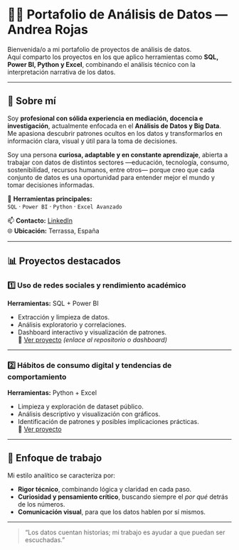 # 👩‍💻 Portafolio de Análisis de Datos — Andrea Rojas

Bienvenida/o a mi portafolio de proyectos de análisis de datos.  
Aquí comparto los proyectos en los que aplico herramientas como **SQL, Power BI, Python y Excel**, combinando el análisis técnico con la interpretación narrativa de los datos.

---

## 🎯 Sobre mí
Soy **profesional con sólida experiencia en mediación, docencia e investigación**, actualmente enfocada en el **Análisis de Datos y Big Data**.  
Me apasiona descubrir patrones ocultos en los datos y transformarlos en información clara, visual y útil para la toma de decisiones.  

Soy una persona **curiosa, adaptable y en constante aprendizaje**, abierta a trabajar con datos de distintos sectores —educación, tecnología, consumo, sostenibilidad, recursos humanos, entre otros— porque creo que cada conjunto de datos es una oportunidad para entender mejor el mundo y tomar decisiones informadas.  

🔧 **Herramientas principales:**  
`SQL` · `Power BI` · `Python` · `Excel Avanzado`

📫 **Contacto:** [LinkedIn](https://www.linkedin.com/in/andrea-rojas-mendez)  
🌐 **Ubicación:** Terrassa, España  

---

## 📊 Proyectos destacados

### 1️⃣ Uso de redes sociales y rendimiento académico  
**Herramientas:** SQL + Power BI  
- Extracción y limpieza de datos.  
- Análisis exploratorio y correlaciones.  
- Dashboard interactivo y visualización de patrones.  
📁 [Ver proyecto](#) *(enlace al repositorio o dashboard)*

---

### 2️⃣ Hábitos de consumo digital y tendencias de comportamiento  
**Herramientas:** Python + Excel  
- Limpieza y exploración de dataset público.  
- Análisis descriptivo y visualización con gráficos.  
- Identificación de patrones y posibles implicaciones prácticas.  
📁 [Ver proyecto](#)

---

## 🧠 Enfoque de trabajo
Mi estilo analítico se caracteriza por:
- **Rigor técnico**, combinando lógica y claridad en cada paso.  
- **Curiosidad y pensamiento crítico**, buscando siempre el *por qué* detrás de los números.  
- **Comunicación visual**, para que los datos hablen por sí mismos.  

---

> “Los datos cuentan historias; mi trabajo es ayudar a que puedan ser escuchadas.”
